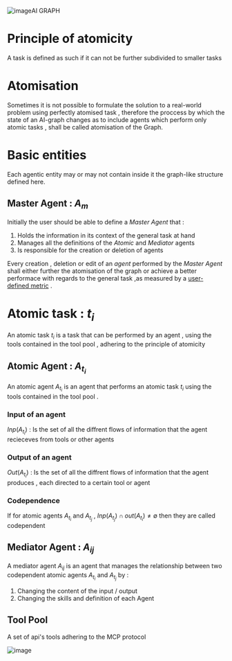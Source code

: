 ![image](https://github.com/user-attachments/assets/a86857d6-501b-414d-93dc-6b1c2c3ad243)AI GRAPH
# Principle of atomicity

A task is defined as such if it can not be further subdivided to smaller tasks 

# Atomisation 

Sometimes it is not possible to formulate the solution to a real-world problem using perfectly atomised task , therefore the proccess by which the state of an AI-graph changes as to include agents which perform only atomic tasks , shall be called atomisation of the Graph. 

# Basic entities 

Each agentic entity may or may not contain inside it the graph-like structure defined here.  

## Master Agent : $A_{m}$ 

Initially the user should be able to define a *Master Agent* that  :

1. Holds the information  in its context of the general task at hand
2. Manages all the definitions of the *Atomic* and *Mediator* agents 
3. Is responsible for the creation or deletion of agents 

Every creation , deletion or edit of an *agent* performed by the *Master Agent* shall either further the atomisation of the graph or achieve a better performace with regards to the general task ,as measured by a <u>user-defined metric</u> .  

# Atomic task : $t_{i}$

An atomic task  $t_{i}$  is a task that can be performed by an agent , using the tools contained in the tool pool , adhering to the principle of atomicity

## Atomic Agent : $A_{t_{i}}$

An atomic agent $A_{t_{i}}$ is an agent that performs an atomic task $t_{i}$ using the tools contained in the tool pool . 

### Input of an agent 
$Inp(A_{{t_i}})$ :  Is the set of all the diffrent flows of information that the agent recieceves from tools or other agents 
### Output of an agent 
$Out(A_{{t_i}})$ :  Is the set of all the diffrent flows of information that the agent produces , each directed to a certain tool or agent  

### Codependence 

If for atomic agents $A_{{t_{i}}}$ and $A_{{t_j}}$ , $Inp(A_{t_{j}}) \cap out(A_{t_{i}}) \neq \emptyset$  then they are called codependent

## Mediator Agent : $A_{ij}$

A mediator agent $A_{ij}$ is an agent that manages the relationship between two codependent atomic agents $A_{{t_{i}}}$ and $A_{{t_j}}$  by : 

1. Changing the content of the input / output 
2. Changing the skills and definition of each Agent 

 
## Tool Pool 

A set of api's tools adhering to the MCP protocol 

![image](https://github.com/user-attachments/assets/f000892f-54a6-4b51-b997-9b51303f3391)


